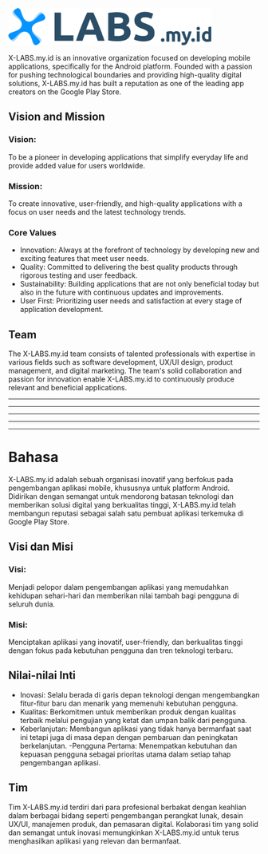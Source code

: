 <img src="https://raw.githubusercontent.com/x-labs-86/hosting-assets/main/x-labs/branding/mobile-size/icon-v2-transformed.png" height="74" />

X-LABS.my.id is an innovative organization focused on developing mobile applications, specifically for the Android platform. Founded with a passion for pushing technological boundaries and providing high-quality digital solutions, X-LABS.my.id has built a reputation as one of the leading app creators on the Google Play Store.

## Vision and Mission
### Vision: 
To be a pioneer in developing applications that simplify everyday life and provide added value for users worldwide.

### Mission: 
To create innovative, user-friendly, and high-quality applications with a focus on user needs and the latest technology trends.

### Core Values
- Innovation: Always at the forefront of technology by developing new and exciting features that meet user needs.
- Quality: Committed to delivering the best quality products through rigorous testing and user feedback.
- Sustainability: Building applications that are not only beneficial today but also in the future with continuous updates and improvements.
- User First: Prioritizing user needs and satisfaction at every stage of application development.

## Team
The X-LABS.my.id team consists of talented professionals with expertise in various fields such as software development, UX/UI design, product management, and digital marketing. The team's solid collaboration and passion for innovation enable X-LABS.my.id to continuously produce relevant and beneficial applications.


------------------------
------------------------
------------------------
------------------------
------------------------


# Bahasa

X-LABS.my.id adalah sebuah organisasi inovatif yang berfokus pada pengembangan aplikasi mobile, khususnya untuk platform Android. Didirikan dengan semangat untuk mendorong batasan teknologi dan memberikan solusi digital yang berkualitas tinggi, X-LABS.my.id telah membangun reputasi sebagai salah satu pembuat aplikasi terkemuka di Google Play Store.

## Visi dan Misi
### Visi: 
Menjadi pelopor dalam pengembangan aplikasi yang memudahkan kehidupan sehari-hari dan memberikan nilai tambah bagi pengguna di seluruh dunia.

### Misi: 
Menciptakan aplikasi yang inovatif, user-friendly, dan berkualitas tinggi dengan fokus pada kebutuhan pengguna dan tren teknologi terbaru.

## Nilai-nilai Inti
- Inovasi: Selalu berada di garis depan teknologi dengan mengembangkan fitur-fitur baru dan menarik yang memenuhi kebutuhan pengguna.
- Kualitas: Berkomitmen untuk memberikan produk dengan kualitas terbaik melalui pengujian yang ketat dan umpan balik dari pengguna.
- Keberlanjutan: Membangun aplikasi yang tidak hanya bermanfaat saat ini tetapi juga di masa depan dengan pembaruan dan peningkatan berkelanjutan.
-Pengguna Pertama: Menempatkan kebutuhan dan kepuasan pengguna sebagai prioritas utama dalam setiap tahap pengembangan aplikasi.

## Tim
Tim X-LABS.my.id terdiri dari para profesional berbakat dengan keahlian dalam berbagai bidang seperti pengembangan perangkat lunak, desain UX/UI, manajemen produk, dan pemasaran digital. Kolaborasi tim yang solid dan semangat untuk inovasi memungkinkan X-LABS.my.id untuk terus menghasilkan aplikasi yang relevan dan bermanfaat.
